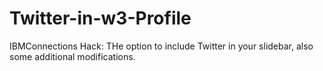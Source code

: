 Twitter-in-w3-Profile
=====================

IBMConnections Hack: THe option to include Twitter in your slidebar, also some additional modifications.
